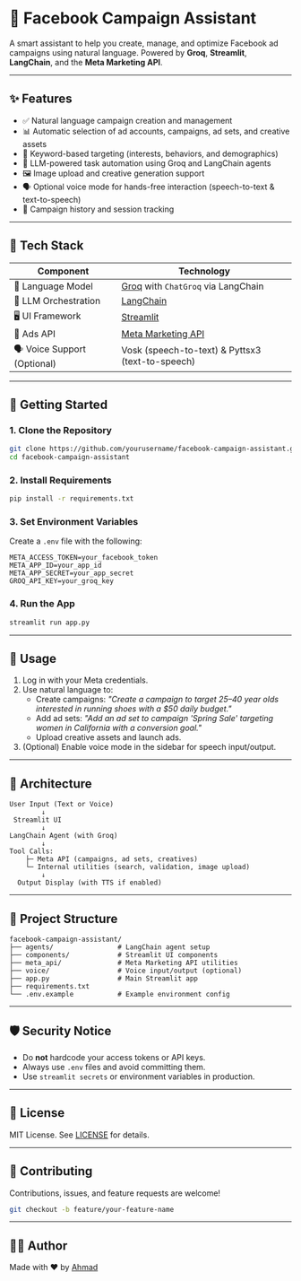# 📣 Facebook Campaign Assistant

A smart assistant to help you create, manage, and optimize Facebook ad campaigns using natural language. Powered by **Groq**, **Streamlit**, **LangChain**, and the **Meta Marketing API**.

---

## ✨ Features

- ✅ Natural language campaign creation and management
- 📊 Automatic selection of ad accounts, campaigns, ad sets, and creative assets
- 🎯 Keyword-based targeting (interests, behaviors, and demographics)
- 🧠 LLM-powered task automation using Groq and LangChain agents
- 🖼️ Image upload and creative generation support
- 🗣️ Optional voice mode for hands-free interaction (speech-to-text & text-to-speech)
- 🧾 Campaign history and session tracking

---

## 🧰 Tech Stack

| Component        | Technology          |
|------------------|---------------------|
| 🧠 Language Model | [Groq](https://groq.com/) with `ChatGroq` via LangChain |
| 🔗 LLM Orchestration | [LangChain](https://www.langchain.com/) |
| 🖥️ UI Framework   | [Streamlit](https://streamlit.io/) |
| 📣 Ads API        | [Meta Marketing API](https://developers.facebook.com/docs/marketing-apis/) |
| 🗣️ Voice Support (Optional) | Vosk (speech-to-text) & Pyttsx3 (text-to-speech) |

---

## 🚀 Getting Started

### 1. Clone the Repository

~~~bash
git clone https://github.com/yourusername/facebook-campaign-assistant.git
cd facebook-campaign-assistant
~~~

### 2. Install Requirements

~~~bash
pip install -r requirements.txt
~~~

### 3. Set Environment Variables

Create a `.env` file with the following:

~~~env
META_ACCESS_TOKEN=your_facebook_token
META_APP_ID=your_app_id
META_APP_SECRET=your_app_secret
GROQ_API_KEY=your_groq_key
~~~

### 4. Run the App

~~~bash
streamlit run app.py
~~~

---

## 💬 Usage

1. Log in with your Meta credentials.
2. Use natural language to:
   - Create campaigns: _"Create a campaign to target 25–40 year olds interested in running shoes with a $50 daily budget."_
   - Add ad sets: _"Add an ad set to campaign 'Spring Sale' targeting women in California with a conversion goal."_
   - Upload creative assets and launch ads.
3. (Optional) Enable voice mode in the sidebar for speech input/output.

---

## 🧠 Architecture

~~~text
User Input (Text or Voice)
        ↓
 Streamlit UI
        ↓
LangChain Agent (with Groq)
        ↓
Tool Calls:
    ├─ Meta API (campaigns, ad sets, creatives)
    └─ Internal utilities (search, validation, image upload)
        ↓
  Output Display (with TTS if enabled)
~~~

---

## 📁 Project Structure

~~~
facebook-campaign-assistant/
├── agents/                # LangChain agent setup
├── components/            # Streamlit UI components
├── meta_api/              # Meta Marketing API utilities
├── voice/                 # Voice input/output (optional)
├── app.py                 # Main Streamlit app
├── requirements.txt
└── .env.example           # Example environment config
~~~

---

## 🛡️ Security Notice

- Do **not** hardcode your access tokens or API keys.
- Always use `.env` files and avoid committing them.
- Use `streamlit secrets` or environment variables in production.

---

## 📄 License

MIT License. See [LICENSE](LICENSE) for details.

---

## 🤝 Contributing

Contributions, issues, and feature requests are welcome!

~~~bash
git checkout -b feature/your-feature-name
~~~

---

## 👨‍💻 Author

Made with ❤️ by [Ahmad](https://github.com/malikahmadmukhtar)
